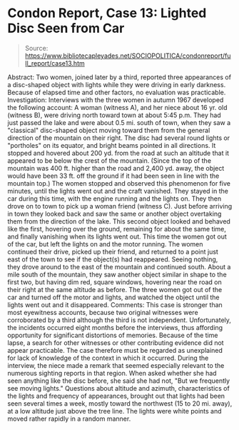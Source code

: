 # Condon Report, Case 13: Lighted Disc Seen from Car

> Source: https://www.bibliotecapleyades.net/SOCIOPOLITICA/condonreport/full_report/case13.htm

Abstract:
Two women, joined later by a third, reported three appearances of a disc-shaped object with lights while they were driving in early darkness. Because of elapsed time and other factors, no evaluation was practicable.
Investigation:
Interviews with the three women in autumn 1967 developed the following account:
A woman (witness A), and her niece about 16 yr. old (witness B), were driving north toward town at about 5:45 p.m. They had just passed the lake and were about 0.5 mi. south of town, when they saw a "classical" disc-shaped object moving toward them from the general direction of the mountain on their right. The disc had several round lights or "portholes" on its equator, and bright beams pointed in all directions. It stopped and hovered about 200 yd. from the road at such an altitude that it appeared to be below the crest of the mountain. (Since the top of the mountain was 400 ft. higher than the road and 2,400 yd. away, the object would have been 33 ft. off the ground if it had been seen in line with the mountain top.)
The women stopped and observed this phenomenon for five minutes, until the lights went out and the craft vanished. They stayed in the car during this time, with the engine running and the lights on.
They then drove on to town to pick up a woman friend (witness C). Just before arriving in town they looked back and saw the same or another object overtaking them from the direction of the lake. This second object looked and behaved like the first, hovering over
the ground, remaining for about the same time, and finally vanishing when its lights went out. This time the women got out of the car, but left the lights on and the motor running.
The women continued their drive, picked up their friend, and returned to a point just east of the town to see if the object(s) had reappeared. Seeing nothing, they drove around to the east of the mountain and continued south. About a mile south of the mountain, they saw another object similar in shape to the first two, but having dim red, square windows, hovering near the road on their right at the same altitude as before. The three women got out of the car and turned off the motor and lights, and watched the object until the lights went out and it disappeared.
Comments:
This case is stronger than most eyewitness accounts, because two original witnesses were corroborated by a third although the third is not independent. Unfortunately, the incidents occurred eight months before the interviews, thus affording opportunity for significant distortions of memories. Because of the time lapse, a search for other witnesses or other contributing evidence did not appear practicable. The case therefore must be regarded as unexplained for lack of knowledge of the context in which it occurred.
During the interview, the niece made a remark that seemed especially relevant to the numerous sighting reports in that region. When asked whether she had seen anything like the disc before, she said she had not, "But we frequently see moving lights." Questions about altitude and azimuth, characteristics of the lights and frequency of appearances, brought out that lights had been seen several times a week, mostly toward the northwest (15 to 20 mi. away), at a low altitude just above the tree line. The lights were white points and moved rather rapidly in a random manner.
